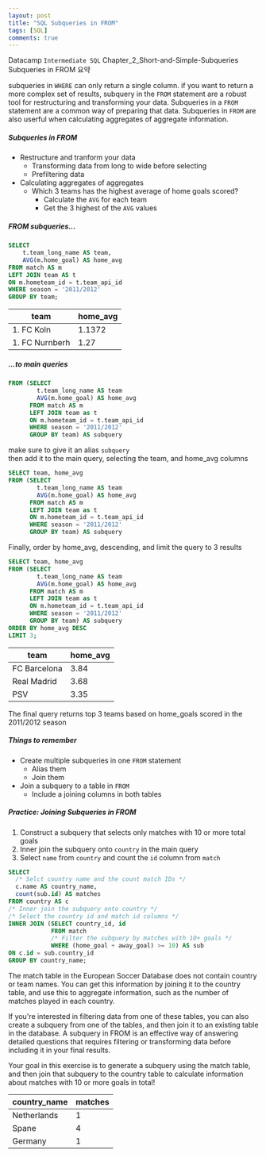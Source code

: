 ```yaml
---
layout: post
title: "SQL Subqueries in FROM"
tags: [SQL]
comments: true
---
```


Datacamp `Intermediate SQL` Chapter_2_Short-and-Simple-Subqueries  
Subqueries in FROM 요약

subqueries in `WHERE` can only return a single column. if you want to return a more complex set of results, subquery in the `FROM` statement are a robust tool for restructuring and transforming your data. Subqueries in a `FROM` statement are a common way of preparing that data. Subqueries in `FROM` are also userful when calculating aggregates of aggregate information.

##### Subqueries in FROM
- Restructure and tranform your data
  - Transforming data from long to wide before selecting
  - Prefiltering data
- Calculating aggregates of aggregates
  - Which 3 teams has the highest average of home goals scored?
    - Calculate the `AVG` for each team
    - Get the 3 highest of the `AVG` values

##### FROM subqueries...

```sql
SELECT
    t.team_long_name AS team,
    AVG(m.home_goal) AS home_avg
FROM match AS m
LEFT JOIN team AS t
ON m.hometeam_id = t.team_api_id
WHERE season = '2011/2012'
GROUP BY team;
```

| team           | home_avg |
|----------------|----------|
| 1. FC Koln     | 1.1372   |
| 1. FC Nurnberh | 1.27     |

##### ...to main queries

```sql
FROM (SELECT
        t.team_long_name AS team
        AVG(m.home_goal) AS home_avg
      FROM match AS m
      LEFT JOIN team as t
      ON m.hometeam_id = t.team_api_id
      WHERE season = '2011/2012'
      GROUP BY team) AS subquery
```
make sure to give it an alias `subquery`  
then add it to the main query, selecting the team, and home_avg columns

```sql
SELECT team, home_avg
FROM (SELECT
        t.team_long_name AS team
        AVG(m.home_goal) AS home_avg
      FROM match AS m
      LEFT JOIN team as t
      ON m.hometeam_id = t.team_api_id
      WHERE season = '2011/2012'
      GROUP BY team) AS subquery
```

Finally, order by home_avg, descending, and limit the query to 3 results

```sql
SELECT team, home_avg
FROM (SELECT
        t.team_long_name AS team
        AVG(m.home_goal) AS home_avg
      FROM match AS m
      LEFT JOIN team as t
      ON m.hometeam_id = t.team_api_id
      WHERE season = '2011/2012'
      GROUP BY team) AS subquery
ORDER BY home_avg DESC
LIMIT 3;
```

| team         | home_avg |
|--------------|----------|
| FC Barcelona | 3.84     |
| Real Madrid  | 3.68     |
| PSV          | 3.35     |

The final query returns top 3 teams based on home_goals scored in the 2011/2012 season

##### Things to remember
- Create multiple subqueries in one `FROM` statement
  - Alias them
  - Join them
- Join a subquery to a table in `FROM`
  - Include a joining columns in both tables


##### Practice: Joining Subqueries in FROM

1. Construct a subquery that selects only matches with 10 or more total goals
2. Inner join the subquery onto `country` in the main query
3. Select `name` from `country` and count the `id` column from `match`

  ```sql
  SELECT
    /* Selct country name and the count match IDs */
    c.name AS country_name,
    count(sub.id) AS matches
  FROM country AS c
  /* Inner join the subquery onto country */
  /* Select the country id and match id columns */
  INNER JOIN (SELECT country_id, id
              FROM match
              /* Filter the subquery by matches with 10+ goals */
              WHERE (home_goal + away_goal) >= 10) AS sub
  ON c.id = sub.country_id
  GROUP BY country_name;
  ```
The match table in the European Soccer Database does not contain country or team names. You can get this information by joining it to the country table, and use this to aggregate information, such as the number of matches played in each country.

If you're interested in filtering data from one of these tables, you can also create a subquery from one of the tables, and then join it to an existing table in the database. A subquery in FROM is an effective way of answering detailed questions that requires filtering or transforming data before including it in your final results.

Your goal in this exercise is to generate a subquery using the match table, and then join that subquery to the country table to calculate information about matches with 10 or more goals in total!

| country_name | matches |
|--------------|---------|
| Netherlands  | 1       |
| Spane        | 4       |
| Germany      | 1       |

